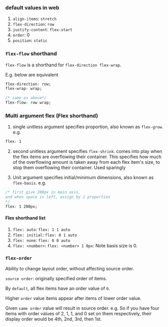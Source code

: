 
### default values in web

1. `align-items`: `stretch`
2. `flex-direction`: `row`
3. `justify-content`: `flex-start`
4. `order`: 0
5. `position`: `static`


### `flex-flow` shorthand

`flex-flow` is a shorthand for 
`flex-direction flex-wrap`.

E.g. below are equivalent

```css
flex-direction: row;
flex-wrap: wrap;

/* same as above*/
flex-flow: row wrap;
```

### Multi argument flex (Flex shorthand)

1. single unitless argument specifies proportion, also known as `flex-grow`.
e.g. 
```css
flex: 1
```

2. second unitless argument specifies `flex-shrink`.
comes into play when the flex items are overflowing their container. This specifies how much of the overflowing amount is taken away from each flex item's size, to stop them overflowing their container. Used sparingly

3. Unit argument specifies initial/minimum dimensions, also known as `flex-basis`.
e.g. 
```css
/* first give 200px in main axis,
and when space is left, assign by 1 proportion
*/
flex: 1 200px;
```

#### Flex shorthand list

1. `flex: auto`: `flex: 1 1 auto`
2. `flex: initial`: `flex: 0 1 auto`
3. `flex: none`: `flex: 0 0 auto`
4. `flex: <number>`: `flex: <number> 1 0px`: Note basis size is 0. 
### `flex-order`

Ability to change layout order,
without affecting source order.

`source order`: originally specified order of items.

By `default`, all flex items have an order value of `0`.

Higher `order` value items appear after items of lower order value.

Given `same order` value will result in source order.
e.g.
So if you have four items with order values of 2, 1, 1, and 0 set on them respectively, their display order would be 4th, 2nd, 3rd, then 1st.

